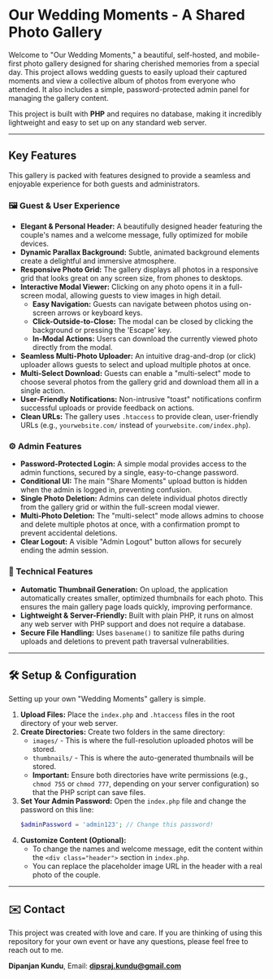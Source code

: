 # Our Wedding Moments - A Shared Photo Gallery

Welcome to "Our Wedding Moments," a beautiful, self-hosted, and mobile-first photo gallery designed for sharing cherished memories from a special day. This project allows wedding guests to easily upload their captured moments and view a collective album of photos from everyone who attended. It also includes a simple, password-protected admin panel for managing the gallery content.

This project is built with **PHP** and requires no database, making it incredibly lightweight and easy to set up on any standard web server.

---

## Key Features

This gallery is packed with features designed to provide a seamless and enjoyable experience for both guests and administrators.

### 🖼️ Guest & User Experience
* **Elegant & Personal Header:** A beautifully designed header featuring the couple's names and a welcome message, fully optimized for mobile devices.
* **Dynamic Parallax Background:** Subtle, animated background elements create a delightful and immersive atmosphere.
* **Responsive Photo Grid:** The gallery displays all photos in a responsive grid that looks great on any screen size, from phones to desktops.
* **Interactive Modal Viewer:** Clicking on any photo opens it in a full-screen modal, allowing guests to view images in high detail.
    * **Easy Navigation:** Guests can navigate between photos using on-screen arrows or keyboard keys.
    * **Click-Outside-to-Close:** The modal can be closed by clicking the background or pressing the 'Escape' key.
    * **In-Modal Actions:** Users can download the currently viewed photo directly from the modal.
* **Seamless Multi-Photo Uploader:** An intuitive drag-and-drop (or click) uploader allows guests to select and upload multiple photos at once.
* **Multi-Select Download:** Guests can enable a "multi-select" mode to choose several photos from the gallery grid and download them all in a single action.
* **User-Friendly Notifications:** Non-intrusive "toast" notifications confirm successful uploads or provide feedback on actions.
* **Clean URLs:** The gallery uses `.htaccess` to provide clean, user-friendly URLs (e.g., `yourwebsite.com/` instead of `yourwebsite.com/index.php`).

### ⚙️ Admin Features
* **Password-Protected Login:** A simple modal provides access to the admin functions, secured by a single, easy-to-change password.
* **Conditional UI:** The main "Share Moments" upload button is hidden when the admin is logged in, preventing confusion.
* **Single Photo Deletion:** Admins can delete individual photos directly from the gallery grid or within the full-screen modal viewer.
* **Multi-Photo Deletion:** The "multi-select" mode allows admins to choose and delete multiple photos at once, with a confirmation prompt to prevent accidental deletions.
* **Clear Logout:** A visible "Admin Logout" button allows for securely ending the admin session.

### 🚀 Technical Features
* **Automatic Thumbnail Generation:** On upload, the application automatically creates smaller, optimized thumbnails for each photo. This ensures the main gallery page loads quickly, improving performance.
* **Lightweight & Server-Friendly:** Built with plain PHP, it runs on almost any web server with PHP support and does not require a database.
* **Secure File Handling:** Uses `basename()` to sanitize file paths during uploads and deletions to prevent path traversal vulnerabilities.

---

## 🛠️ Setup & Configuration

Setting up your own "Wedding Moments" gallery is simple.

1.  **Upload Files:** Place the `index.php` and `.htaccess` files in the root directory of your web server.
2.  **Create Directories:** Create two folders in the same directory:
    * `images/` - This is where the full-resolution uploaded photos will be stored.
    * `thumbnails/` - This is where the auto-generated thumbnails will be stored.
    * **Important:** Ensure both directories have write permissions (e.g., `chmod 755` or `chmod 777`, depending on your server configuration) so that the PHP script can save files.
3.  **Set Your Admin Password:** Open the `index.php` file and change the password on this line:
    ```php
    $adminPassword = 'admin123'; // Change this password!
    ```
4.  **Customize Content (Optional):**
    * To change the names and welcome message, edit the content within the `<div class="header">` section in `index.php`.
    * You can replace the placeholder image URL in the header with a real photo of the couple.

---

## ✉️ Contact

This project was created with love and care. If you are thinking of using this repository for your own event or have any questions, please feel free to reach out to me.

**Dipanjan Kundu**, Email: **dipsraj.kundu@gmail.com**
